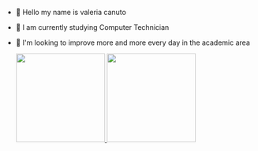 - 👋 Hello my name is valeria canuto
- 🌱 I am currently studying Computer Technician
- 💞️ I'm looking to improve more and more every day in the academic area

  <div>
    <a href="https://github.com/davaleriacanuto">
      <img height="180em" src="https://github-readme-stats.vercel.app/api?username=valeriacanuto&show_icons=false&theme=dracula&include_all_commits=true&count_private=true"/>
      <img height="180" src="https://github-readme-stats.vercel.app/api/top-langs/?username-valeriacanuto&layout-compact&langs_count-16&theme-dracula"/>
  </div>
